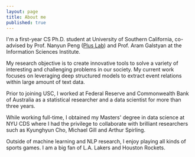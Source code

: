 ```yaml
---
layout: page
title: About me
published: true
---
```


I'm a first-year CS Ph.D. student at University of Southern California, co-advised by Prof. Nanyun Peng ([Plus Lab](https://violetpeng.github.io/group.html)) and Prof. Aram Galstyan at the Information Sciences Institute.

My research objective is to create innovative tools to solve a variety of interesting and challenging problems in our society. My current work focuses on leveraging deep structured models to extract event relations within large amount of text data.

Prior to joining USC, I worked at Federal Reserve and Commonwealth Bank of Australia as a statistical researcher and a data scientist for more than three years.

While working full-time, I obtained my Masters' degree in data science at NYU CDS where I had the privilege to collaborate with brilliant researchers such as Kyunghyun Cho, Michael Gill and Arthur Spirling.

Outside of machine learning and NLP research, I enjoy playing all kinds of sports games. I am a big fan of L.A. Lakers and Houston Rockets.
